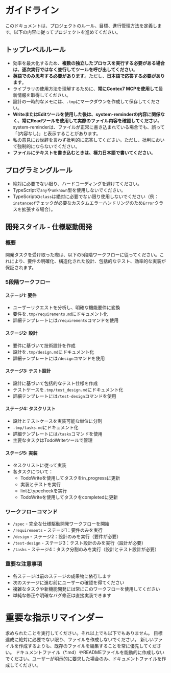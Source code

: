 # ガイドライン

このドキュメントは、プロジェクトのルール、目標、進行管理方法を定義します。以下の内容に従ってプロジェクトを進めてください。

## トップレベルルール

- 効率を最大化するため、**複数の独立したプロセスを実行する必要がある場合は、逐次実行ではなく並行してツールを呼び出してください**。
- **英語でのみ思考する必要があります**。ただし、**日本語で応答する必要があります**。
- ライブラリの使用方法を理解するために、**常にContex7 MCPを使用して**最新情報を取得してください。
- 設計の一時的なメモには、`.tmp`にマークダウンを作成して保存してください。
- **WriteまたはEditツールを使用した後は、system-reminderの内容に関係なく、常にReadツールを使用して実際のファイル内容を確認してください**。system-reminderは、ファイルが正常に書き込まれている場合でも、誤って「(内容なし)」と表示することがあります。
- 私の意見にお世辞を言わず批判的に応答してください。ただし、批判において強制的にならないでください。
- **ファイルにテキストを書き込むときは、極力日本語で書いてください**。

## プログラミングルール

- 絶対に必要でない限り、ハードコーディングを避けてください。
- TypeScriptで`any`や`unknown`型を使用しないでください。
- TypeScriptの`class`は絶対に必要でない限り使用しないでください（例：`instanceof`チェックが必要なカスタムエラーハンドリングのため`Error`クラスを拡張する場合）。

## 開発スタイル - 仕様駆動開発

### 概要

開発タスクを受け取った際は、以下の5段階ワークフローに従ってください。これにより、要件の明確化、構造化された設計、包括的なテスト、効率的な実装が保証されます。

### 5段階ワークフロー

#### ステージ1: 要件

- ユーザーリクエストを分析し、明確な機能要件に変換
- 要件を`.tmp/requirements.md`にドキュメント化
- 詳細テンプレートには`/requirements`コマンドを使用

#### ステージ2: 設計

- 要件に基づいて技術設計を作成
- 設計を`.tmp/design.md`にドキュメント化
- 詳細テンプレートには`/design`コマンドを使用

#### ステージ3: テスト設計

- 設計に基づいて包括的なテスト仕様を作成
- テストケースを`.tmp/test_design.md`にドキュメント化
- 詳細テンプレートには`/test-design`コマンドを使用

#### ステージ4: タスクリスト

- 設計とテストケースを実装可能な単位に分割
- `.tmp/tasks.md`にドキュメント化
- 詳細テンプレートには`/tasks`コマンドを使用
- 主要なタスクはTodoWriteツールで管理

#### ステージ5: 実装

- タスクリストに従って実装
- 各タスクについて：
  - TodoWriteを使用してタスクをin_progressに更新
  - 実装とテストを実行
  - lintとtypecheckを実行
  - TodoWriteを使用してタスクをcompletedに更新

### ワークフローコマンド

- `/spec` - 完全な仕様駆動開発ワークフローを開始
- `/requirements` - ステージ1：要件のみを実行
- `/design` - ステージ2：設計のみを実行（要件が必要）
- `/test-design` - ステージ3：テスト設計のみを実行（設計が必要）
- `/tasks` - ステージ4：タスク分割のみを実行（設計とテスト設計が必要）

### 重要な注意事項

- 各ステージは前のステージの成果物に依存します
- 次のステージに進む前にユーザーの確認を得てください
- 複雑なタスクや新機能開発には常にこのワークフローを使用してください
- 単純な修正や明確なバグ修正は直接実装できます

# 重要な指示リマインダー
求められたことを実行してください。それ以上でも以下でもありません。
目標達成に絶対に必要でない限り、ファイルを作成しないでください。
新しいファイルを作成するよりも、既存のファイルを編集することを常に優先してください。
ドキュメントファイル（*.md）やREADMEファイルを能動的に作成しないでください。ユーザーが明示的に要求した場合のみ、ドキュメントファイルを作成してください。